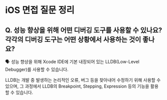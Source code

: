 # iOS 면접 질문 정리

## Q. 성능 향상을 위해 어떤 디버깅 도구를 사용할 수 있나요? 각각의 디버깅 도구는 어떤 상황에서 사용하는 것이 좋나요?

🗣️ 성능 향상을 위해 Xcode IDE에 기본 내장되어 있는 LLDB(Low-Level Debugger)를 사용할 수 있습니다.

LLDB는 개발 중 발생하는 논리적인 오류, 버그 등을 찾아내어 수정하기 위해 사용할 수 있으며, 그 과정에서 LLDB의 Breakpoint, Stepping, Expression 등의 기능을 활용할 수 있습니다.
